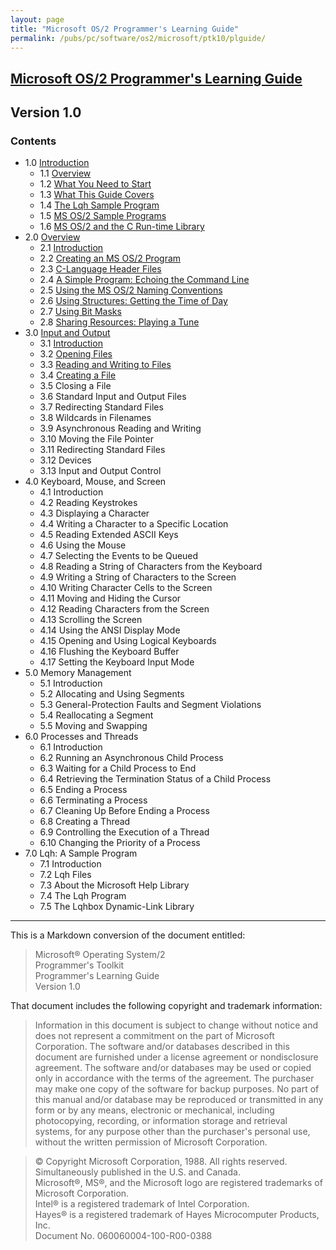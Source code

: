 ```yaml
---
layout: page
title: "Microsoft OS/2 Programmer's Learning Guide"
permalink: /pubs/pc/software/os2/microsoft/ptk10/plguide/
---
```


[Microsoft OS/2 Programmer's Learning Guide](../)
---

Version 1.0
---

### Contents

* 1.0 [Introduction](chapter1/)
	* 1.1 [Overview](chapter1/#overview)
	* 1.2 [What You Need to Start](chapter1/#what-you-need-to-start)
	* 1.3 [What This Guide Covers](chapter1/#what-this-guide-covers)
	* 1.4 [The Lqh Sample Program](chapter1/#the-lqh-sample-program)
	* 1.5 [MS OS/2 Sample Programs](chapter1/#ms-os2-sample-programs)
	* 1.6 [MS OS/2 and the C Run-time Library](chapter1/#ms-os2-and-the-c-run-time-library)
* 2.0 [Overview](chapter2/)
	* 2.1 [Introduction](chapter2/#introduction)
	* 2.2 [Creating an MS OS/2 Program](chapter2/#creating-an-ms-os2-program)
	* 2.3 [C-Language Header Files](chapter2/#c-language-header-files)
	* 2.4 [A Simple Program: Echoing the Command Line](chapter2/#a-simple-program-echoing-the-command-line)
	* 2.5 [Using the MS OS/2 Naming Conventions](chapter2/#using-the-ms-os2-naming-conventions)
	* 2.6 [Using Structures: Getting the Time of Day](chapter2/#using-structures-getting-the-time-of-day)
	* 2.7 [Using Bit Masks](chapter2/#using-bit-masks)
	* 2.8 [Sharing Resources: Playing a Tune](chapter2/#sharing-resources-playing-a-tune)
* 3.0 [Input and Output](chapter3/)
	* 3.1 [Introduction](chapter3/#introduction)
	* 3.2 [Opening Files](chapter3/#opening-files)
	* 3.3 [Reading and Writing to Files](chapter3/#reading-and-writing-to-files)
	* 3.4 [Creating a File](chapter3/#creating-a-file)
	* 3.5 Closing a File
	* 3.6 Standard Input and Output Files
	* 3.7 Redirecting Standard Files
	* 3.8 Wildcards in Filenames
	* 3.9 Asynchronous Reading and Writing
	* 3.10 Moving the File Pointer
	* 3.11 Redirecting Standard Files
	* 3.12 Devices
	* 3.13 Input and Output Control
* 4.0 Keyboard, Mouse, and Screen
	* 4.1 Introduction
	* 4.2 Reading Keystrokes
	* 4.3 Displaying a Character
	* 4.4 Writing a Character to a Specific Location
	* 4.5 Reading Extended ASCII Keys
	* 4.6 Using the Mouse
	* 4.7 Selecting the Events to be Queued
	* 4.8 Reading a String of Characters from the Keyboard
	* 4.9 Writing a String of Characters to the Screen
	* 4.10 Writing Character Cells to the Screen
	* 4.11 Moving and Hiding the Cursor
	* 4.12 Reading Characters from the Screen
	* 4.13 Scrolling the Screen
	* 4.14 Using the ANSI Display Mode
	* 4.15 Opening and Using Logical Keyboards
	* 4.16 Flushing the Keyboard Buffer
	* 4.17 Setting the Keyboard Input Mode
* 5.0 Memory Management
	* 5.1 Introduction
	* 5.2 Allocating and Using Segments
	* 5.3 General-Protection Faults and Segment Violations
	* 5.4 Reallocating a Segment
	* 5.5 Moving and Swapping
* 6.0 Processes and Threads
	* 6.1 Introduction
	* 6.2 Running an Asynchronous Child Process
	* 6.3 Waiting for a Child Process to End
	* 6.4 Retrieving the Termination Status of a Child Process
	* 6.5 Ending a Process
	* 6.6 Terminating a Process
	* 6.7 Cleaning Up Before Ending a Process
	* 6.8 Creating a Thread
	* 6.9 Controlling the Execution of a Thread
	* 6.10 Changing the Priority of a Process
* 7.0 Lqh: A Sample Program
	* 7.1 Introduction
	* 7.2 Lqh Files
	* 7.3 About the Microsoft Help Library
	* 7.4 The Lqh Program
	* 7.5 The Lqhbox Dynamic-Link Library

---

This is a Markdown conversion of the document entitled:

>Microsoft® Operating System/2  
Programmer's Toolkit  
Programmer's Learning Guide  
Version 1.0

That document includes the following copyright and trademark information:

>Information in this document is subject to change without notice and does not represent a commitment on the part
of Microsoft Corporation. The software and/or databases described in this document are furnished under a license
agreement or nondisclosure agreement. The software and/or databases may be used or copied only in accordance with
the terms of the agreement. The purchaser may make one copy of the software for backup purposes. No part of this
manual and/or database may be reproduced or transmitted in any form or by any means, electronic or mechanical,
including photocopying, recording, or information storage and retrieval systems, for any purpose other than the
purchaser's personal use, without the written permission of Microsoft Corporation.
	
>© Copyright Microsoft Corporation, 1988. All rights reserved. Simultaneously published in the U.S. and Canada.  
Microsoft®, MS®, and the Microsoft logo are registered trademarks of Microsoft Corporation.  
Intel® is a registered trademark of Intel Corporation.  
Hayes® is a registered trademark of Hayes Microcomputer Products, Inc.  
Document No. 060060004-100-R00-0388
